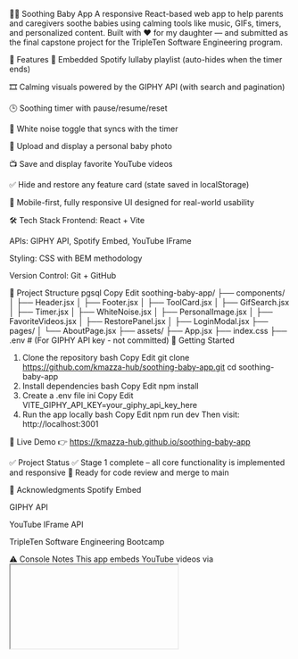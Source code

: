 👶🎵 Soothing Baby App
A responsive React-based web app to help parents and caregivers soothe babies using calming tools like music, GIFs, timers, and personalized content.
Built with ❤️ for my daughter — and submitted as the final capstone project for the TripleTen Software Engineering program.

🌟 Features
🎵 Embedded Spotify lullaby playlist (auto-hides when the timer ends)

🎞️ Calming visuals powered by the GIPHY API (with search and pagination)

🕒 Soothing timer with pause/resume/reset

🔁 White noise toggle that syncs with the timer

📸 Upload and display a personal baby photo

📺 Save and display favorite YouTube videos

✅ Hide and restore any feature card (state saved in localStorage)

📱 Mobile-first, fully responsive UI designed for real-world usability

🛠️ Tech Stack
Frontend: React + Vite

APIs: GIPHY API, Spotify Embed, YouTube IFrame

Styling: CSS with BEM methodology

Version Control: Git + GitHub

📁 Project Structure
pgsql
Copy
Edit
soothing-baby-app/
├── components/
│   ├── Header.jsx
│   ├── Footer.jsx
│   ├── ToolCard.jsx
│   ├── GifSearch.jsx
│   ├── Timer.jsx
│   ├── WhiteNoise.jsx
│   ├── PersonalImage.jsx
│   ├── FavoriteVideos.jsx
│   ├── RestorePanel.jsx
│   ├── LoginModal.jsx
├── pages/
│   └── AboutPage.jsx
├── assets/
├── App.jsx
├── index.css
├── .env            # (For GIPHY API key - not committed)
🚀 Getting Started
1. Clone the repository
bash
Copy
Edit
git clone https://github.com/kmazza-hub/soothing-baby-app.git
cd soothing-baby-app
2. Install dependencies
bash
Copy
Edit
npm install
3. Create a .env file
ini
Copy
Edit
VITE_GIPHY_API_KEY=your_giphy_api_key_here
4. Run the app locally
bash
Copy
Edit
npm run dev
Then visit: http://localhost:3001

🔗 Live Demo
👉 https://kmazza-hub.github.io/soothing-baby-app

✅ Project Status
✅ Stage 1 complete – all core functionality is implemented and responsive
🚀 Ready for code review and merge to main

🙌 Acknowledgments
Spotify Embed

GIPHY API

YouTube IFrame API

TripleTen Software Engineering Bootcamp

⚠️ Console Notes
This app embeds YouTube videos via <iframe>. You may see CORS warnings (e.g. from googleads.g.doubleclick.net) in the console. These originate from YouTube ad scripts and do not affect functionality.